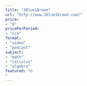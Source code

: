 ```yaml
---
title: "3Blue1Brown"
url: "http://www.3blue1brown.com/"
price: 
- "0"
pricePerPeriod: 
- "n/a"
format: 
- "video"
- "podcast"
subject: 
- "math"
- "calculus"
- "algebra"
featured: "n"
---
```


